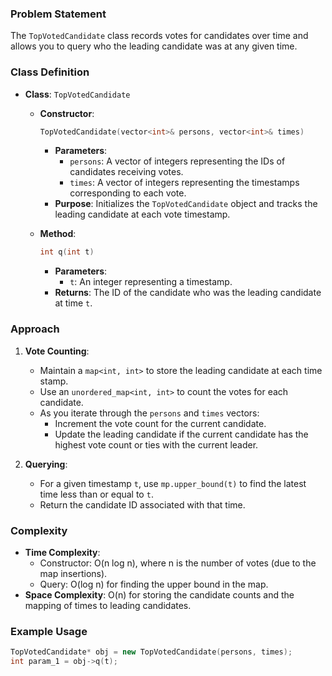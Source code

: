 ### Problem Statement
The `TopVotedCandidate` class records votes for candidates over time and allows you to query who the leading candidate was at any given time.

### Class Definition
- **Class**: `TopVotedCandidate`
  - **Constructor**: 
    ```cpp
    TopVotedCandidate(vector<int>& persons, vector<int>& times)
    ```
    - **Parameters**:
      - `persons`: A vector of integers representing the IDs of candidates receiving votes.
      - `times`: A vector of integers representing the timestamps corresponding to each vote.
    - **Purpose**: Initializes the `TopVotedCandidate` object and tracks the leading candidate at each vote timestamp.

  - **Method**:
    ```cpp
    int q(int t)
    ```
    - **Parameters**:
      - `t`: An integer representing a timestamp.
    - **Returns**: The ID of the candidate who was the leading candidate at time `t`.

### Approach
1. **Vote Counting**:
   - Maintain a `map<int, int>` to store the leading candidate at each time stamp.
   - Use an `unordered_map<int, int>` to count the votes for each candidate.
   - As you iterate through the `persons` and `times` vectors:
     - Increment the vote count for the current candidate.
     - Update the leading candidate if the current candidate has the highest vote count or ties with the current leader.

2. **Querying**:
   - For a given timestamp `t`, use `mp.upper_bound(t)` to find the latest time less than or equal to `t`.
   - Return the candidate ID associated with that time.

### Complexity
- **Time Complexity**:
  - Constructor: O(n log n), where n is the number of votes (due to the map insertions).
  - Query: O(log n) for finding the upper bound in the map.
- **Space Complexity**: O(n) for storing the candidate counts and the mapping of times to leading candidates.

### Example Usage
```cpp
TopVotedCandidate* obj = new TopVotedCandidate(persons, times);
int param_1 = obj->q(t);
